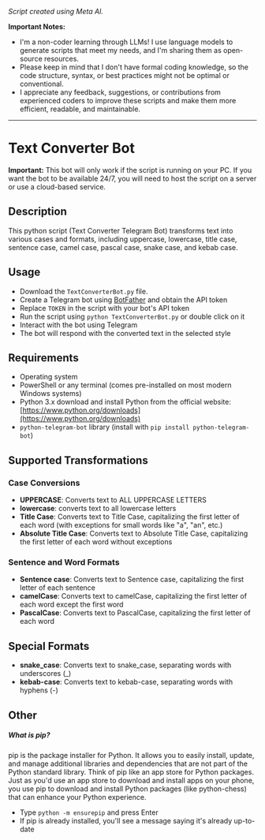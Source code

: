 _Script created using Meta AI._

**Important Notes:**
- I'm a non-coder learning through LLMs! I use language models to generate scripts that meet my needs, and I'm sharing them as open-source resources.
- Please keep in mind that I don't have formal coding knowledge, so the code structure, syntax, or best practices might not be optimal or conventional.
- I appreciate any feedback, suggestions, or contributions from experienced coders to improve these scripts and make them more efficient, readable, and maintainable.

---
# Text Converter Bot

**Important:** This bot will only work if the script is running on your PC. If you want the bot to be available 24/7, you will need to host the script on a server or use a cloud-based service.
## Description
This python script (Text Converter Telegram Bot) transforms text into various cases and formats, including uppercase, lowercase, title case, sentence case, camel case, pascal case, snake case, and kebab case.
## Usage
- Download the `TextConverterBot.py` file.
- Create a Telegram bot using [BotFather](https://t.me/BotFather) and obtain the API token
- Replace `TOKEN` in the script with your bot's API token
- Run the script using `python TextConverterBot.py` or double click on it
- Interact with the bot using Telegram
- The bot will respond with the converted text in the selected style
## Requirements
- Operating system
- PowerShell or any terminal (comes pre-installed on most modern Windows systems)
- Python 3.x download and install Python from the official website: [https://www.python.org/downloads](https://www.python.org/downloads)
- `python-telegram-bot` library (install with `pip install python-telegram-bot`)

## Supported Transformations
### Case Conversions
- **UPPERCASE**: Converts text to ALL UPPERCASE LETTERS
- **lowercase**: converts text to all lowercase letters
- **Title Case**: Converts text to Title Case, capitalizing the first letter of each word (with exceptions for small words like "a", "an", etc.)
- **Absolute Title Case**: Converts text to Absolute Title Case, capitalizing the first letter of each word without exceptions
### Sentence and Word Formats
- **Sentence case**: Converts text to Sentence case, capitalizing the first letter of each sentence
- **camelCase**: Converts text to camelCase, capitalizing the first letter of each word except the first word
- **PascalCase**: Converts text to PascalCase, capitalizing the first letter of each word
## Special Formats
- **snake_case**: Converts text to snake_case, separating words with underscores (_)
- **kebab-case**: Converts text to kebab-case, separating words with hyphens (-)
## Other
##### What is pip?
pip is the package installer for Python. It allows you to easily install, update, and manage additional libraries and dependencies that are not part of the Python standard library.
Think of pip like an app store for Python packages. Just as you'd use an app store to download and install apps on your phone, you use pip to download and install Python packages (like python-chess) that can enhance your Python experience.

- Type `python -m ensurepip` and press Enter
- If pip is already installed, you'll see a message saying it's already up-to-date

